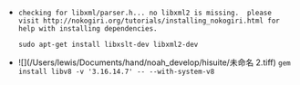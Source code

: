 
- `checking for libxml/parser.h... no
libxml2 is missing.  please visit http://nokogiri.org/tutorials/installing_nokogiri.html for help with installing dependencies.`

	`sudo apt-get install libxslt-dev libxml2-dev`
	
- ![](/Users/lewis/Documents/hand/noah_develop/hisuite/未命名 2.tiff)
	`gem install libv8 -v '3.16.14.7' -- --with-system-v8`